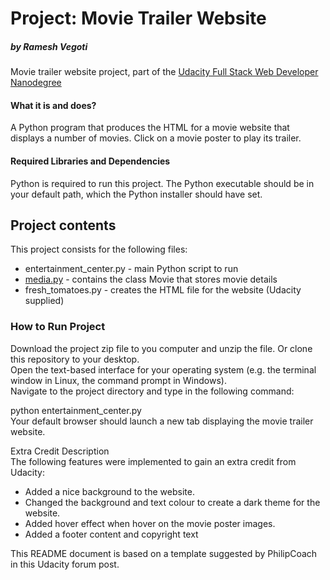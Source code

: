<h1><a id="Project_Movie_Trailer_Website_0"></a>Project: Movie Trailer Website</h1>
<h5><a id="by_Ramesh_Vegoti_1"></a>by Ramesh Vegoti</h5>
<p>Movie trailer website project, part of the <a href="https://in.udacity.com/course/full-stack-web-developer-nanodegree--nd004">Udacity Full Stack Web Developer Nanodegree</a></p>
<h4><a id="What_it_is_and_does_4"></a>What it is and does?</h4>
<p>A Python program that produces the HTML for a movie website that displays a number of movies. Click on a movie poster to play its trailer.</p>
<h4><a id="Required_Libraries_and_Dependencies_7"></a>Required Libraries and Dependencies</h4>
<p>Python is required to run this project. The Python executable should be in your default path, which the Python installer should have set.</p>
<h2><a id="Project_contents_10"></a>Project contents</h2>
<p>This project consists for the following files:</p>
<ul>
<li>entertainment_center.py - main Python script to run</li>
<li><a href="http://media.py">media.py</a> - contains the class Movie that stores movie details</li>
<li>fresh_tomatoes.py - creates the HTML file for the website (Udacity supplied)</li>
</ul>
<h3><a id="How_to_Run_Project_16"></a>How to Run Project</h3>
<p>Download the project zip file to you computer and unzip the file. Or clone this repository to your desktop.<br>
Open the text-based interface for your operating system (e.g. the terminal window in Linux, the command prompt in Windows).<br>
Navigate to the project directory and type in the following command:</p>
<p>python entertainment_center.py<br>
Your default browser should launch a new tab displaying the movie trailer website.</p>
<p>Extra Credit Description<br>
The following features were implemented to gain an extra credit from Udacity:</p>
<ul>
<li>Added a nice background  to the website.</li>
<li>Changed the background and text colour to create a dark theme for the website.</li>
<li>Added hover effect when hover on the movie poster images.</li>
<li>Added a footer content and copyright text</li>
</ul>
<p>This README document is based on a template suggested by PhilipCoach in this Udacity forum post.</p>
